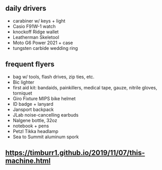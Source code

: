 ## daily drivers
* carabiner w/ keys + light
* Casio F91W-1 watch
* knockoff Ridge wallet
* Leatherman Skeletool
* Moto G6 Power 2021 + case
* tungsten carbide wedding ring

## frequent flyers
* bag w/ tools, flash drives, zip ties, etc.
* Bic lighter
* first aid kit: bandaids, painkillers, medical tape, gauze, nitrile gloves, torniquet
* Giro Fixture MIPS bike helmet
* ID badge + lanyard
* Jansport backpack
* JLab noise-cancelling earbuds
* Nalgene bottle, 32oz
* notebook + pens
* Petzl Tikka headlamp
* Sea to Summit aluminum spork

## https://timburr1.github.io/2019/11/07/this-machine.html